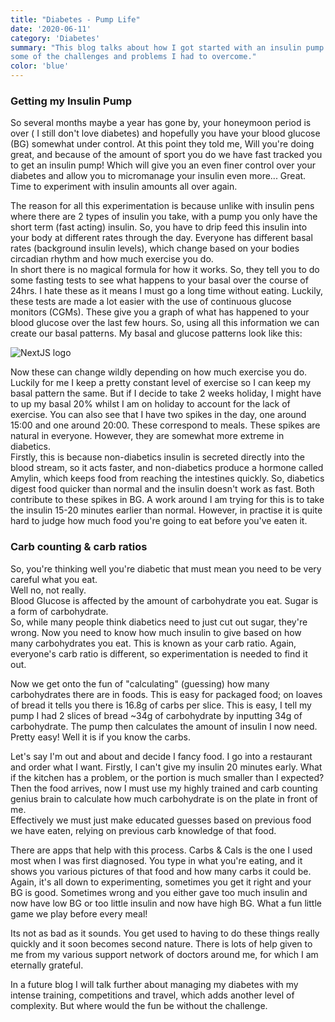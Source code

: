 ```yaml
---
title: "Diabetes - Pump Life"
date: '2020-06-11'
category: 'Diabetes'
summary: "This blog talks about how I got started with an insulin pump and
some of the challenges and problems I had to overcome."
color: 'blue'
---
```



### Getting my Insulin Pump
So several months maybe a year has gone by, your honeymoon period is over ( I still don't love diabetes)
and hopefully you have your blood glucose (BG) somewhat under control.
At this point they told me, Will you're doing great, and because of the amount of sport you do we have
fast tracked you to get an insulin pump! Which will give you an even finer control over your diabetes and
allow you to micromanage your insulin even more... Great. Time to experiment with insulin amounts all over again.

The reason for all this experimentation is because unlike with insulin pens where there are 2 types
of insulin you take, with a pump you only have the short term (fast acting) insulin. So, you have to drip
feed this insulin into your body at different rates through the day. Everyone has different basal rates
(background insulin levels), which change based on your bodies circadian rhythm and how much exercise you do.  
In short there is no magical formula for how it works. So, they tell you to do some fasting tests to see what
happens to your basal over the course of 24hrs. I hate these as it means I must go a long time without eating.
Luckily, these tests are made a lot easier with the use of continuous glucose monitors (CGMs). These give you a
graph of what has happened to your blood glucose over the last few hours. So, using all this information we can
create our basal patterns. My basal and glucose patterns look like this:


![NextJS logo](https://upload.wikimedia.org/wikipedia/commons/thumb/8/8e/Nextjs-logo.svg/440px-Nextjs-logo.svg.png "NextJS Logo")



Now these can change wildly depending on how much exercise you do.
Luckily for me I keep a pretty constant level of exercise so I can keep my basal pattern the same.
But if I decide to take 2 weeks holiday, I might have to up my basal 20% whilst I am on holiday to account
for the lack of exercise. You can also see that I have two spikes in the day, one around 15:00 and one around 20:00.
These correspond to meals. These spikes are natural in everyone. However, they are somewhat more
extreme in diabetics.   
Firstly, this is because non-diabetics insulin is secreted directly into the blood stream,
so it acts faster, and non-diabetics produce a hormone called Amylin, which keeps food from reaching the
intestines quickly. So, diabetics digest food quicker than normal and the insulin doesn't work as fast.
Both contribute to these spikes in BG.  A work around I am trying for this is to take the insulin 15-20 minutes
earlier than normal. However, in practise it is quite hard to judge how much food you're going to eat before you've
eaten it.

### Carb counting & carb ratios
So, you're thinking well you're diabetic that must mean you need to be very careful what you eat.  
Well no, not really.  
Blood Glucose is affected by the amount of carbohydrate you eat. Sugar is a form of carbohydrate.  
So, while many people think diabetics need to just cut out sugar, they're wrong. Now you need to
know how much insulin to give based on how many carbohydrates you eat. This is known as your carb ratio.
Again, everyone's carb ratio is different, so experimentation is needed to find it out.

Now we get onto the fun of "calculating" (guessing) how many carbohydrates there are in foods.
This is easy for packaged food; on loaves of bread it tells you there is 16.8g of carbs per slice.
This is easy, I tell my pump I had 2 slices of bread ~34g of carbohydrate by inputting 34g of carbohydrate.
The pump then calculates the amount of insulin I now need. Pretty easy!  Well it is if you know the carbs.

Let's say I'm out and about and decide I fancy food. I go into a restaurant and order what I want.
Firstly, I can't give my insulin 20 minutes early. What if the kitchen has a problem,
or the portion is much smaller than I expected? Then the food arrives, now I must use my highly
trained and carb counting genius brain to calculate how much carbohydrate is on the plate in front of me.  
Effectively we must just make educated guesses based on previous food we have eaten,
relying on previous carb knowledge of that food.

There are apps that help with this process. Carbs & Cals is the one I used most when I was first diagnosed. You type in what you're eating,
and it shows you various pictures of that food and how many carbs it could be. Again,
it's all down to experimenting, sometimes you get it right and your BG is good.
Sometimes wrong and you either gave too much insulin and now have low BG or too little insulin and now have high BG.
What a fun little game we play before every meal!

Its not as bad as it sounds.  You get used to having to do these things really quickly and it
soon becomes second nature.  There is lots of help given to me from my various support network of doctors around me,
for which I am eternally grateful.

In a future blog I will talk further about managing my diabetes with my intense training, competitions and travel, which adds another level of complexity.
But where would the fun be without the challenge.

